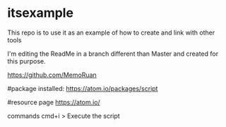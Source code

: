 # itsexample
This repo is to use it as an example of how to create and link with other tools

I'm editing the ReadMe in a branch different than Master and created for this purpose.


https://github.com/MemoRuan

#package installed:
https://atom.io/packages/script

#resource page
https://atom.io/

commands
cmd+i > Execute the script
